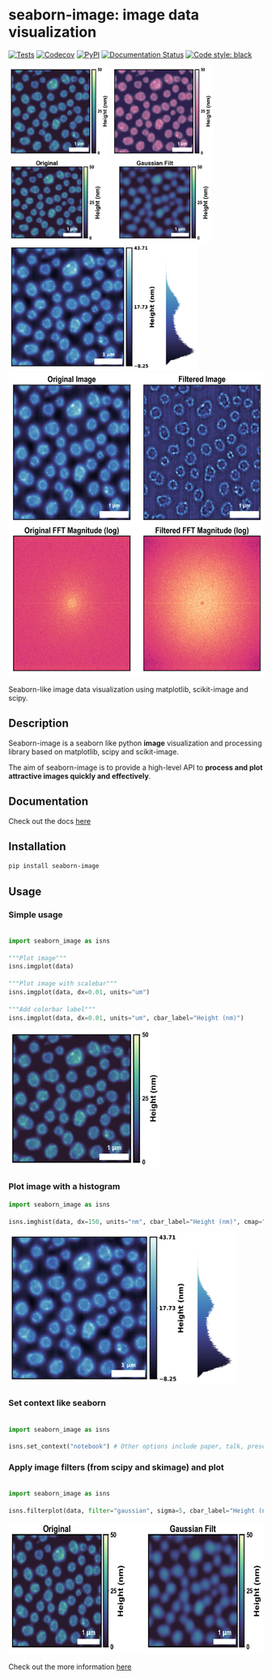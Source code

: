 # seaborn-image: image data visualization

[![Tests](https://github.com/SarthakJariwala/seaborn-image/workflows/Tests/badge.svg)](https://github.com/SarthakJariwala/seaborn-image/actions?workflow=Tests)
[![Codecov](https://codecov.io/gh/SarthakJariwala/seaborn-image/branch/master/graph/badge.svg)](https://codecov.io/gh/SarthakJariwala/seaborn-image)
[![PyPI](https://img.shields.io/pypi/v/seaborn-image.svg)](https://pypi.org/project/seaborn-image/)
[![Documentation Status](https://readthedocs.org/projects/seaborn-image/badge/?version=latest)](https://seaborn-image.readthedocs.io/en/latest/?badge=latest)
[![Code style: black](https://img.shields.io/badge/code%20style-black-000000.svg)](https://github.com/psf/black)

<div class="row">

  <a>
  <img src="./examples/image_0.png" height="180" width="200">
  </a>

  <a>
  <img src="./examples/image_1.png" height="180" width="200">
  </a>

  <a>
  <img src="./examples/image_3.png" height="165" width="400">
  </a>

</div>

<div class="row">

  <a>
  <img src="./examples/image_5.png" height="250" width="375">
  </a>

</div>

<div class="row">

  <a>
  <img src="./examples/image_4.png" height="600" width="600">
  </a>

</div>

Seaborn-like image data visualization using matplotlib, scikit-image and scipy.

## Description

Seaborn-image is a seaborn like python **image** visualization and processing library
based on matplotlib, scipy and scikit-image.

The aim of seaborn-image is to provide a high-level API to **process and plot attractive images quickly and effectively**.

## Documentation

Check out the docs [here](https://seaborn-image.readthedocs.io/)


## Installation

```bash
pip install seaborn-image
```

## Usage
### Simple usage

```python

import seaborn_image as isns

"""Plot image"""
isns.imgplot(data)

"""Plot image with scalebar"""
isns.imgplot(data, dx=0.01, units="um")

"""Add colorbar label"""
isns.imgplot(data, dx=0.01, units="um", cbar_label="Height (nm)")
```
<a>
<img src="./examples/image_0.png" height="275" width="300">
</a>

### Plot image with a histogram

```python
import seaborn_image as isns

isns.imghist(data, dx=150, units="nm", cbar_label="Height (nm)", cmap="ice")
```

<a>
<img src="./examples/image_5.png" height="300" width="450">
</a>

### Set context like seaborn

```python

import seaborn_image as isns

isns.set_context("notebook") # Other options include paper, talk, presentation, poster
```

### Apply image filters (from scipy and skimage) and plot

```python

import seaborn_image as isns

isns.filterplot(data, filter="gaussian", sigma=5, cbar_label="Height (nm)")
```

<a>
<img src="./examples/image_3.png" height="260" width="600">
</a>

Check out the more information [here](https://seaborn-image.readthedocs.io/)
